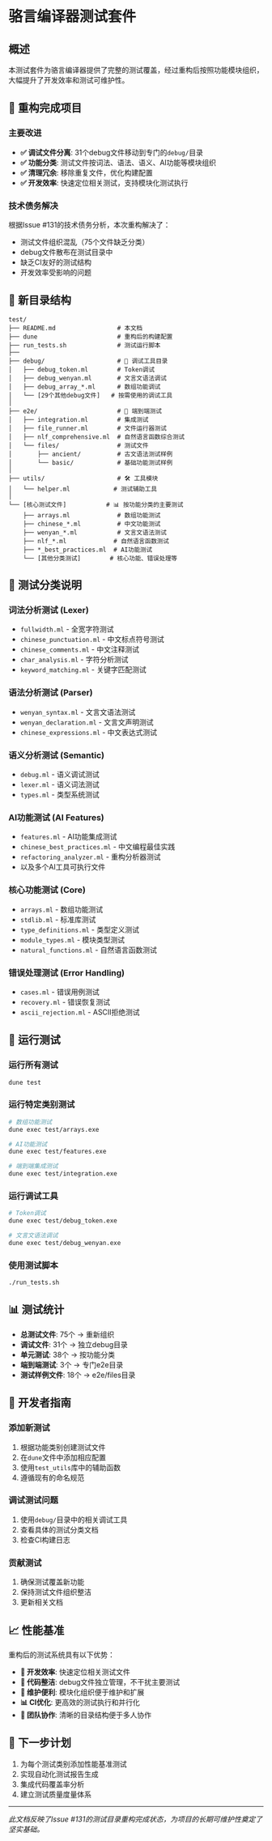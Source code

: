 # 骆言编译器测试套件

## 概述

本测试套件为骆言编译器提供了完整的测试覆盖，经过重构后按照功能模块组织，大幅提升了开发效率和测试可维护性。

## 🎯 重构完成项目

### 主要改进
- **✅ 调试文件分离**: 31个debug文件移动到专门的`debug/`目录
- **✅ 功能分类**: 测试文件按词法、语法、语义、AI功能等模块组织  
- **✅ 清理冗余**: 移除重复文件，优化构建配置
- **✅ 开发效率**: 快速定位相关测试，支持模块化测试执行

### 技术债务解决
根据Issue #131的技术债务分析，本次重构解决了：
- 测试文件组织混乱（75个文件缺乏分类）
- debug文件散布在测试目录中  
- 缺乏CI友好的测试结构
- 开发效率受影响的问题

## 📁 新目录结构

```
test/
├── README.md                 # 本文档
├── dune                      # 重构后的构建配置
├── run_tests.sh              # 测试运行脚本
├── 
├── debug/                    # 🔧 调试工具目录
│   ├── debug_token.ml        # Token调试
│   ├── debug_wenyan.ml       # 文言文语法调试
│   ├── debug_array_*.ml      # 数组功能调试
│   └── [29个其他debug文件]   # 按需使用的调试工具
│
├── e2e/                      # 🎯 端到端测试
│   ├── integration.ml        # 集成测试
│   ├── file_runner.ml        # 文件运行器测试
│   ├── nlf_comprehensive.ml  # 自然语言函数综合测试
│   └── files/                # 测试文件
│       ├── ancient/          # 古文语法测试样例
│       └── basic/            # 基础功能测试样例
│
├── utils/                    # 🛠️ 工具模块
│   └── helper.ml            # 测试辅助工具
│
└── [核心测试文件]           # 📊 按功能分类的主要测试
    ├── arrays.ml             # 数组功能测试
    ├── chinese_*.ml          # 中文功能测试
    ├── wenyan_*.ml           # 文言文语法测试
    ├── nlf_*.ml             # 自然语言函数测试
    ├── *_best_practices.ml  # AI功能测试
    └── [其他分类测试]        # 核心功能、错误处理等
```

## 🧪 测试分类说明

### 词法分析测试 (Lexer)
- `fullwidth.ml` - 全宽字符测试
- `chinese_punctuation.ml` - 中文标点符号测试
- `chinese_comments.ml` - 中文注释测试
- `char_analysis.ml` - 字符分析测试
- `keyword_matching.ml` - 关键字匹配测试

### 语法分析测试 (Parser)  
- `wenyan_syntax.ml` - 文言文语法测试
- `wenyan_declaration.ml` - 文言文声明测试
- `chinese_expressions.ml` - 中文表达式测试

### 语义分析测试 (Semantic)
- `debug.ml` - 语义调试测试
- `lexer.ml` - 语义词法测试
- `types.ml` - 类型系统测试

### AI功能测试 (AI Features)
- `features.ml` - AI功能集成测试
- `chinese_best_practices.ml` - 中文编程最佳实践
- `refactoring_analyzer.ml` - 重构分析器测试
- 以及多个AI工具可执行文件

### 核心功能测试 (Core)
- `arrays.ml` - 数组功能测试
- `stdlib.ml` - 标准库测试
- `type_definitions.ml` - 类型定义测试
- `module_types.ml` - 模块类型测试
- `natural_functions.ml` - 自然语言函数测试

### 错误处理测试 (Error Handling)
- `cases.ml` - 错误用例测试
- `recovery.ml` - 错误恢复测试
- `ascii_rejection.ml` - ASCII拒绝测试

## 🚀 运行测试

### 运行所有测试
```bash
dune test
```

### 运行特定类别测试
```bash
# 数组功能测试
dune exec test/arrays.exe

# AI功能测试
dune exec test/features.exe

# 端到端集成测试
dune exec test/integration.exe
```

### 运行调试工具
```bash
# Token调试
dune exec test/debug_token.exe

# 文言文语法调试
dune exec test/debug_wenyan.exe
```

### 使用测试脚本
```bash
./run_tests.sh
```

## 📊 测试统计

- **总测试文件**: 75个 → 重新组织
- **调试文件**: 31个 → 独立debug目录
- **单元测试**: 38个 → 按功能分类
- **端到端测试**: 3个 → 专门e2e目录
- **测试样例文件**: 18个 → e2e/files目录

## 🔧 开发者指南

### 添加新测试
1. 根据功能类别创建测试文件
2. 在`dune`文件中添加相应配置
3. 使用`test_utils`库中的辅助函数
4. 遵循现有的命名规范

### 调试测试问题
1. 使用`debug/`目录中的相关调试工具
2. 查看具体的测试分类文档
3. 检查CI构建日志

### 贡献测试
1. 确保测试覆盖新功能
2. 保持测试文件组织整洁
3. 更新相关文档

## 📈 性能基准

重构后的测试系统具有以下优势：
- **🚀 开发效率**: 快速定位相关测试文件
- **🧹 代码整洁**: debug文件独立管理，不干扰主要测试
- **🔧 维护便利**: 模块化组织便于维护和扩展
- **📊 CI优化**: 更高效的测试执行和并行化
- **👥 团队协作**: 清晰的目录结构便于多人协作

## 🎯 下一步计划

1. 为每个测试类别添加性能基准测试
2. 实现自动化测试报告生成
3. 集成代码覆盖率分析
4. 建立测试质量度量体系

---

*此文档反映了Issue #131的测试目录重构完成状态，为项目的长期可维护性奠定了坚实基础。*